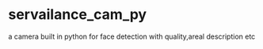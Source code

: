 # servailance_cam_py
a camera built in python for face detection with  quality,areal description etc
